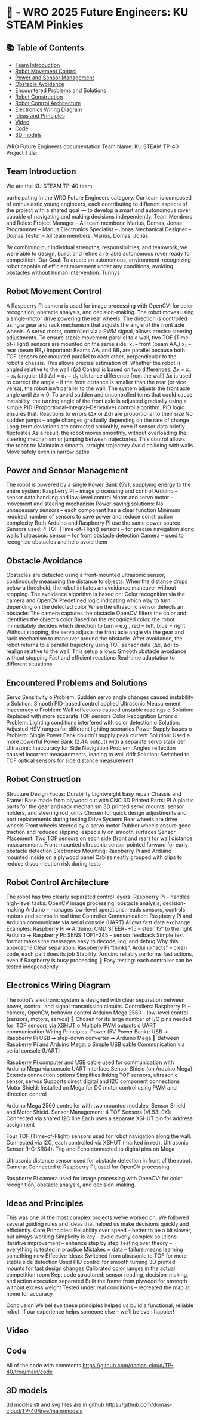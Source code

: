 # 🤖   - WRO 2025 Future Engineers: KU STEAM Pinkies
## 📚 Table of Contents
- [Team Introduction](#team-introduction)
- [Robot Movement Control](#robot-movement-control)
- [Power and Sensor Management](#power-and-sensor-management)
- [Obstacle Avoidance](#obstacle-avoidance)
- [Encountered Problems and Solutions](#encountered-problems-and-solutions)
- [Robot Construction](#robot-construction)
- [Robot Control Architecture](#robot-control-architecture)
- [Electronics Wiring Diagram](#electronics-wiring-diagram)
- [Ideas and Principles](#ideas-and-principles)
- [Video](#video)
- [Code](#code)
- [3D models](#3d-models)

WRO Future Engineers documentation 
Team Name: KU STEAM TP-40 
Project Title:   
## Team Introduction
We are the KU STEAM TP-40 team 
 
participating in the WRO Future Engineers category. 
Our team is composed of enthusiastic young engineers, each contributing to different aspects of the project with a shared goal — to develop a smart and autonomous rover capable of navigating and making decisions independently. 
Team Members and Roles: 
Project Manager – All team members: Marius, Domas, Jonas 
Programmer – Marius 
Electronics Specialist – Jonas 
Mechanical Designer – Domas 
Tester – All team members: Marius, Domas, Jonas
 
By combining our individual strengths, responsibilities, and teamwork, we were able to design, build, and refine a reliable autonomous rover ready for competition. 
Our Goal: 
To create an autonomous, environment-recognizing robot capable of efficient movement under any conditions, avoiding obstacles without human intervention. 
Turinys 
 
 
## Robot Movement Control
A Raspberry Pi camera is used for image processing with OpenCV: for color recognition, obstacle analysis, and decision-making. 
The robot moves using a single-motor drive powering the rear wheels. The direction is controlled using a gear and rack mechanism that adjusts the angle of the front axle wheels. A servo motor, controlled via a PWM signal, allows precise steering adjustments. 
To ensure stable movement parallel to a wall, two TOF (Time-of-Flight) sensors are mounted on the same side: 
x₁ – front (beam AA₁) 
x₂ – rear (beam BB₁) 
Important: Beams AA₁ and BB₁ are parallel because both TOF sensors are mounted parallel to each other, perpendicular to the robot's chassis. This allows precise estimation of: 
Whether the robot is angled relative to the wall (Δx) Control is based on two differences: 
Δx = x₂ − x₁ (angular tilt) 
Δd = d₁ − d₂ (distance difference from the wall) 
Δx is used to correct the angle – if the front distance is smaller than the rear (or vice versa), the robot isn't parallel to the wall. The system adjusts the front axle angle until Δx ≈ 0. 
To avoid sudden and uncontrolled turns that could cause instability, the turning angle of the front axle is adjusted gradually using a simple PID (Proportional–Integral–Derivative) control algorithm. 
PID logic ensures that: 
Reactions to errors (Δx or Δd) are proportional to their size 
No sudden jumps – angle changes gradually depending on the rate of change 
Long-term deviations are corrected smoothly, even if sensor data briefly fluctuates 
As a result, the robot moves smoothly, without overloading the steering mechanism or jumping between trajectories. 
This control allows the robot to: 
Maintain a smooth, straight trajectory 
Avoid colliding with walls 
Move safely even in narrow paths 
 
 
 
## Power and Sensor Management
The robot is powered by a single Power Bank (5V), supplying energy to the entire system: 
Raspberry Pi – image processing and control 
Arduino – sensor data handling and low-level control 
Motor and servo motor – movement and steering mechanism 
Power-saving solutions: 
No unnecessary sensors – each component has a clear function 
Minimum required number of sensors to save power and reduce construction complexity 
Both Arduino and Raspberry Pi use the same power source 
Sensors used: 
4 TOF (Time-of-Flight) sensors – for precise navigation along walls 
1 ultrasonic sensor – for front obstacle detection 
Camera – used to recognize obstacles and help avoid them 
## Obstacle Avoidance
Obstacles are detected using a front-mounted ultrasonic sensor, continuously measuring the distance to objects. When the distance drops below a threshold, the robot initiates an avoidance maneuver without stopping. 
The avoidance algorithm is based on: 
Color recognition via the camera and OpenCV 
Predefined logic indicating which way to turn depending on the detected color 
When the ultrasonic sensor detects an obstacle: 
The camera captures the obstacle 
OpenCV filters the color and identifies the object’s color 
Based on the recognized color, the robot immediately decides which direction to turn – e.g., red = left, blue = right 
Without stopping, the servo adjusts the front axle angle via the gear and rack mechanism to maneuver around the obstacle. 
After avoidance, the robot returns to a parallel trajectory using TOF sensor data (Δx, Δd) to realign relative to the wall. 
This setup allows: 
Smooth obstacle avoidance without stopping 
Fast and efficient reactions 
Real-time adaptation to different situations 
 
## Encountered Problems and Solutions
Servo Sensitivity o Problem: Sudden servo angle changes caused instability o Solution: Smooth PID-based control applied 
Ultrasonic Measurement Inaccuracy o Problem: Wall reflections caused unstable readings o Solution: Replaced with more accurate TOF sensors 
Color Recognition Errors o Problem: Lighting conditions interfered with color detection o Solution: Adjusted HSV ranges for different lighting scenarios 
Power Supply Issues o Problem: Single Power Bank couldn't supply peak current 
Solution: Used a more powerful Power Bank (2.4A output) with a separate servo stabilizer 
Ultrasonic Inaccuracy for Side Navigation 
Problem: Angled reflection caused incorrect measurements, leading to wall drift 
Solution: Switched to TOF optical sensors for side distance measurement 
## Robot Construction
Structure Design Focus: 
Durability 
Lightweight 
Easy repair 
Chassis and Frame: 
Base made from plywood cut with CNC 
3D Printed Parts: 
PLA plastic parts for the gear and rack mechanism 
3D printed servo mounts, sensor holders, and steering rod joints 
Chosen for quick design adjustments and part replacements during testing 
Drive System: 
Rear wheels are drive wheels 
Front wheels steered by a servo motor 
Rubber wheels ensure good traction and reduced slipping, especially on smooth surfaces 
Sensor Placement: 
Two TOF sensors on each side (front and rear) for wall distance measurements 
Front-mounted ultrasonic sensor pointed forward for early obstacle detection 
Electronics Mounting: 
Raspberry Pi and Arduino mounted inside on a plywood panel 
Cables neatly grouped with clips to reduce disconnection risk during tests 
## Robot Control Architecture
The robot has two clearly separated control layers: 
Raspberry Pi – handles high-level tasks: OpenCV image processing, obstacle analysis, decision-making 
Arduino – manages low-level operations: reads sensors, controls motors and servos in real time 
Controller Communication: 
Raspberry Pi and Arduino communicate via serial console (UART) 
Allows fast data exchange 
Examples: 
Raspberry Pi ➔ Arduino: CMD:STEER=+15 – steer 15° to the right 
Arduino ➔ Raspberry Pi: SENS:TOF1=245 – sensor feedback Simple text format makes the messages easy to decode, log, and debug 
Why this approach? 
Clear separation: Raspberry Pi “thinks”, Arduino “acts” – clean code, each part does its job 
Stability: Arduino reliably performs fast actions, even if Raspberry is busy processing  Easy testing: each controller can be tested independently 
## Electronics Wiring Diagram
The robot’s electronic system is designed with clear separation between power, control, and signal transmission circuits. 
Controllers: 
Raspberry Pi – camera, OpenCV, behavior control 
Arduino Mega 2560 – low-level control (sensors, motors, servos)  Chosen for its large number of I/O pins needed for: 
TOF sensors via XSHUT o Multiple PWM outputs o UART communication 
Wiring Principles: 
Power (5V Power Bank): 
USB ➔ Raspberry Pi 
USB ➔ step-down converter ➔ Arduino Mega  Between Raspberry Pi and Arduino Mega: o Simple USB cable 
Communication via serial console (UART) 

Raspberry Pi computer and USB cable used for communication with Arduino Mega via console UART interface Sensor Shield (on Arduino Mega): 
Extends connection options 
Simplifies linking TOF sensors, ultrasonic sensor, servos 
Supports direct digital and I2C component connections 
Motor Shield: 
Installed on Mega for DC motor control using PWM and direction control 

Arduino Mega 2560 controller with two mounted modules: Sensor Shield and Motor Shield. 
Sensor Management: 
4 TOF Sensors (VL53L0X): 
Connected via shared I2C line 
Each uses a separate XSHUT pin for address assignment 
 
Four TOF (Time-of-Flight) sensors used for robot navigation along the wall. Connected via I2C, each controlled via XSHUT (marked in red). 
Ultrasonic Sensor (HC-SR04): 
Trig and Echo connected to digital pins on Mega 
 
Ultrasonic distance sensor used for obstacle detection in front of the robot. 
Camera: 
Connected to Raspberry Pi, used for OpenCV processing 
 
Raspberry Pi camera used for image processing with OpenCV: for color recognition, obstacle analysis, and decision-making. 
 
## Ideas and Principles
This was one of the most complex projects we’ve worked on. We followed several guiding rules and ideas that helped us make decisions quickly and efficiently. 
Core Principles: 
Reliability over speed – better to be a bit slower, but always working 
Simplicity is key – avoid overly complex solutions 
Iterative improvement – enhance step by step 
Testing over theory – everything is tested in practice 
Mistakes = data – failure means learning something new 
Effective Ideas: 
Switched from ultrasonic to TOF for more stable side detection 
Used PID control for smooth turning 
3D printed mounts for fast design changes 
Calibrated color ranges in the actual competition room 
Kept code structured: sensor reading, decision-making, and action execution separated 
Built the frame from plywood for strength without excess weight 
Tested under real conditions – recreated the map at home for accuracy 
 
Conclusion 
We believe these principles helped us build a functional, reliable robot. If our experience helps someone else – we’ll be even happier! 
## Video

## Code
All of the code with comments https://github.com/domas-cloud/TP-40/tree/main/code 
## 3D models
3d models stl and svg files are in github https://github.com/domas-cloud/TP-40/tree/main/models 
 
 
 
 
 
 
 